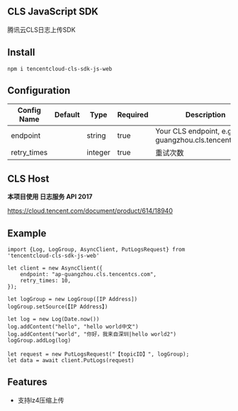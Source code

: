## CLS JavaScript SDK

腾讯云CLS日志上传SDK

## Install
```
npm i tencentcloud-cls-sdk-js-web
```

## Configuration

| Config Name   | Default | Type            | Required | Description                                                  |
| ------------- | ------- | --------------- | -------- | ------------------------------------------------------------ |
| endpoint      |         | string          | true     | Your CLS endpoint, e.g. ap-guangzhou.cls.tencentcs.com |
| retry_times      |         | integer          | true     | 重试次数                                      |


## CLS Host

**本项目使用 日志服务 API 2017**


https://cloud.tencent.com/document/product/614/18940

## Example

```
import {Log, LogGroup, AsyncClient, PutLogsRequest} from 'tencentcloud-cls-sdk-js-web'

let client = new AsyncClient({
    endpoint: "ap-guangzhou.cls.tencentcs.com",
    retry_times: 10,
});

let logGroup = new LogGroup([IP Address])
logGroup.setSource(【IP Address】)

let log = new Log(Date.now())
log.addContent("hello", "hello world中文")
log.addContent("world", "你好，我来自深圳|hello world2")
logGroup.addLog(log)

let request = new PutLogsRequest("【topicID】", logGroup);
let data = await client.PutLogs(request)

```

## Features

- 支持lz4压缩上传
